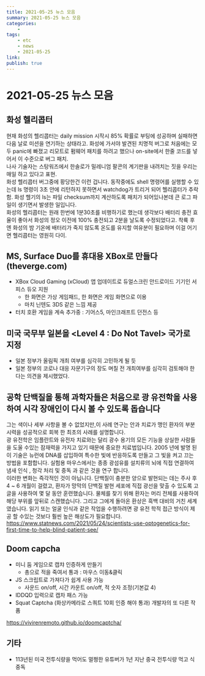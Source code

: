 ```yaml
---
title: 2021-05-25 뉴스 모음
summary: 2021-05-25 뉴스 모음
categories:
    - 
tags:
    - etc
    - news
    - 2021-05-25
link: 
publish: true
---
```


# 2021-05-25 뉴스 모음

## 화성 헬리콥터

현재 화성의 헬리콥터는 daily mission 시작시 85% 확률로 부팅에 성공하며 실패하면 다음 날로 미션을 연기하는 상태라고. 화성에 가서야 발견된 치명적 버그로 처음에는 모두 panic에 빠졌고 리모트로 펌웨어 패치를 하려고 했으나 on-site에서 한줄 코드를 넣어서 이 수준으로 버그 패치.  
나사 기술자는 스탕워즈에서 한솔로가 밀레니엄 팔콘의 계기판을 내려치는 짓을 우리는 매일 하고 있다고 표현.  
화성 헬리콥터 버그중에 황당한건 이런 겁니다. 동작중에도 shell 명령어를 실행할 수 있는데 ls 명령이 3초 안에 리턴하지 못하면서 watchdog가 트리거 되어 헬리콥터가 추락함. 화성 헬기의 ls는 파일 checksum까지 계산하도록 패치가 되어있나본데 큰 로그 파일이 생기면서 발생한 일입니다.  
화성의 헬리콥터는 원래 한번에 1분30초를 비행하기로 했는데 생각보다 배터리 충전 효율이 좋아서 화성의 정오 이전에 100% 충전되고 2분을 날도록 수정되었다고. 착륙 후엔 화성의 밤 기온에 배터리가 죽지 않도록 온도를 유지할 여유분이 필요하며 이걸 어기면 헬리콥터는 영원히 다이.  

## MS, Surface Duo를 휴대용 XBox로 만들다 (theverge.com)

- XBox Cloud Gaming (xCloud) 앱 업데이트로 듀얼스크린 안드로이드 기기인 서피스 듀오 지원
  - 한 화면은 가상 게임패드, 한 화면은 게임 화면으로 이용
  - 마치 닌텐도 3DS 같은 느낌 제공
- 터치 호환 게임을 계속 추가중 : 기어스5, 마인크래프트 던전스 등

## 미국 국무부 일본을 <Level 4 : Do Not Tavel> 국가로 지정

- 일본 정부가 올림픽 개최 여부를 심각히 고민하게 될 듯
- 일본 정부의 코로나 대응 자문기구의 장도 며칠 전 개최여부를 심각히 검토해야 한다는 의견을 제시했었다.

## 공학 단백질을 통해 과학자들은 처음으로 광 유전학을 사용하여 시각 장애인이 다시 볼 수 있도록 돕습니다

그는 색이나 세부 사항을 볼 수 없었지만,이 사례 연구는 안과 치료가 맹인 환자의 부분 시력을 성공적으로 회복 한 최초의 사례를 설명합니다.  
광 유전학은 임플란트와 유전자 치료와는 달리 광수 용기의 모든 기능을 상실한 사람들을 도울 수있는 잠재력을 가지고 있기 때문에 중요한 치료법입니다. 2005 년에 발명 된 이 기술은 뉴런에 DNA를 삽입하여 특수한 빛에 반응하도록 만들고 그 빛을 켜고 끄는 방법을 포함합니다. 실험용 마우스에서는 종종 광섬유를 설치류의 뇌에 직접 연결하여 냄새 인식 , 청각 처리 및 중독 과 같은 것을 연구 합니다.  
이러한 변화는 즉각적인 것이 아닙니다. 단백질이 충분한 양으로 발현되는 데는 주사 후 4 ~ 6 개월이 걸렸고, 환자가 망막의 단백질 발현 세포에 직접 광선을 맞출 수 있도록 고글을 사용하여 몇 달 동안 훈련했습니다. 물체를 찾기 위해 환자는 머리 전체를 사용하여 해당 부위를 앞뒤로 스캔했습니다. 그리고 그에게 돌아온 환상은 흑백 대비의 거친 세계였습니다. 읽기 또는 얼굴 인식과 같은 작업을 수행하려면 광 유전 학적 접근 방식이 제공 할 수있는 것보다 훨씬 높은 해상도가 필요합니다.  
<https://www.statnews.com/2021/05/24/scientists-use-optogenetics-for-first-time-to-help-blind-patient-see/>

## Doom capcha

- 미니 둠 게임으로 캡챠 인증하게 만들기
  - 총으로 적을 죽여서 통과 : 마우스 이동&클릭
- JS 스크립트로 가져다가 쉽게 사용 가능
  - 사운드 on/off, 시간 카운트 on/off, 적 숫자 조정(기본값 4)
- IDDQD 입력으로 캡차 패스 가능
- Squat Captcha (화상카메라로 스쿼트 10회 인증 해야 통과) 개발자의 또 다른 작품

<https://vivirenremoto.github.io/doomcaptcha/>

## 기타

- 113년된 미국 전투식량을 먹어도 멀쩡한 유튜버가 1년 지난 중국 전투식량 먹고 식중독

